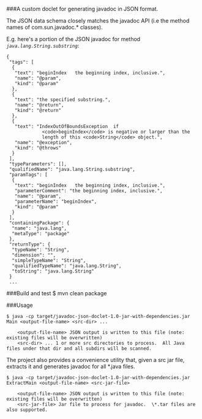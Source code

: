 ###A custom doclet for generating javadoc in JSON format.

The JSON data schema closely matches the javadoc API (i.e the method names of 
com.sun.javadoc.\* classes).

E.g. here's a portion of the JSON javadoc for method _`java.lang.String.substring`_:

    {
     "tags": [
      {
       "text": "beginIndex   the beginning index, inclusive.",
       "name": "@param",
       "kind": "@param"
      },
      {
       "text": "the specified substring.",
       "name": "@return",
       "kind": "@return"
      },
      {
       "text": "IndexOutOfBoundsException  if
                 <code>beginIndex</code> is negative or larger than the
                 length of this <code>String</code> object.",
       "name": "@exception",
       "kind": "@throws"
      }
     ],
     "typeParameters": [],
     "qualifiedName": "java.lang.String.substring",
     "paramTags": [
      {
       "text": "beginIndex   the beginning index, inclusive.",
       "parameterComment": "the beginning index, inclusive.",
       "name": "@param",
       "parameterName": "beginIndex",
       "kind": "@param"
      }
     ],
     "containingPackage": {
      "name": "java.lang",
      "metaType": "package"
     },
     "returnType": {
      "typeName": "String",
      "dimension": "",
      "simpleTypeName": "String",
      "qualifiedTypeName": "java.lang.String",
      "toString": "java.lang.String"
     } 
     ...

###Build and test
    $ mvn clean package

###Usage 

    $ java -cp target/javadoc-json-doclet-1.0-jar-with-dependencies.jar Main <output-file-name> <src-dir> ...
        
        <output-file-name> JSON output is written to this file (note: existing files will be overwritten)
        <src-dir> ... 1 or more src directories to process.  All Java files under that dir and all subdirs will be scanned.
    

The project also provides a convenience utility that, given a src jar file, extracts it
and generates javadoc for all \*.java files.

    $ java -cp target/javadoc-json-doclet-1.0-jar-with-dependencies.jar ExtractMain <output-file-name> <src-jar-file> 

        <output-file-name> JSON output is written to this file (note: existing files will be overwritten)
        <src-jar-file> Jar file to process for javadoc.  \*.tar files are also supported.





